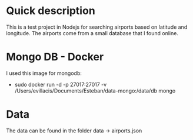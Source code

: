 # Quick description
This is a test project in Nodejs for searching airports based on latitude and longitude. The airports come from a small database that I found online.

# Mongo DB - Docker
I used this image for mongodb: 
- sudo docker run -d -p 27017:27017 -v /Users/evillacis/Documents/Esteban/data-mongo:/data/db mongo

# Data 
The data can be found in the folder data -> airports.json

